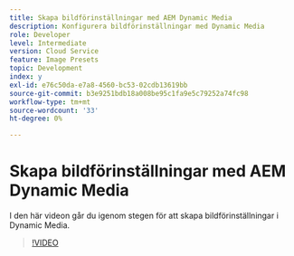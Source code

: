 ```yaml
---
title: Skapa bildförinställningar med AEM Dynamic Media
description: Konfigurera bildförinställningar med Dynamic Media
role: Developer
level: Intermediate
version: Cloud Service
feature: Image Presets
topic: Development
index: y
exl-id: e76c50da-e7a8-4560-bc53-02cdb13619bb
source-git-commit: b3e9251bdb18a008be95c1fa9e5c79252a74fc98
workflow-type: tm+mt
source-wordcount: '33'
ht-degree: 0%

---
```


# Skapa bildförinställningar med AEM Dynamic Media

I den här videon går du igenom stegen för att skapa bildförinställningar i Dynamic Media.

>[!VIDEO](https://video.tv.adobe.com/v/335459?quality=12&learn=on)

